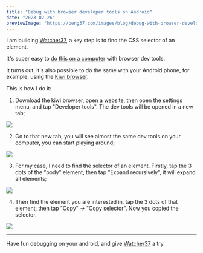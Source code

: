 ```yaml
---
title: "Debug with browser developer tools on Android"
date: "2023-02-26"
previewImage: "https://peng37.com/images/blog/debug-with-browser-developer-tools-on-android-1.avif"
---
```


I am building [Watcher37](https://watcher.peng37.com/), a key step is to find the CSS selector of an element.

It's super easy to [do this on a computer](https://watcher.peng37.com/selector) with browser dev tools.

It turns out, it's also possible to do the same with your Android phone, for example, using the [Kiwi browser](https://kiwibrowser.com/).

This is how I do it:

1. Download the kiwi browser, open a website, then open the settings menu, and tap "Developer tools". The dev tools will be opened in a new tab; 

![](/images/blog/debug-with-browser-developer-tools-on-android-1.avif)

2. Go to that new tab, you will see almost the same dev tools on your computer, you can start playing around;

![](/images/blog/debug-with-browser-developer-tools-on-android-2.avif)

3. For my case, I need to find the selector of an element. Firstly, tap the 3 dots of the "body" element, then tap "Expand recursively", it will expand all elements;

![](/images/blog/debug-with-browser-developer-tools-on-android-3.avif)

4. Then find the element you are interested in, tap the 3 dots of that element, then tap "Copy" -> "Copy selector". Now you copied the selector.

![](/images/blog/debug-with-browser-developer-tools-on-android-4.avif)

---

Have fun debugging on your android, and give [Watcher37](https://watcher.peng37.com/) a try.